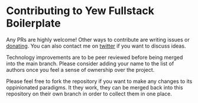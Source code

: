 # Contributing to Yew Fullstack Boilerplate

Any PRs are highly welcome! Other ways to contribute are writing issues or [donating](https://www.patreon.com/lukaswagner). You can also contact me on [twitter](https://twitter.com/lukidoescode) if you want to discuss ideas.

Technology improvements are to be peer reviewed before being merged into the main branch. Please consider adding your name to the list of authors once you feel a sense of ownership over the project.

Please feel free to fork the repository if you want to make any changes to its oppinionated paradigms. It they work, they can be merged back into this repository on their own branch in order to collect them in one place.
